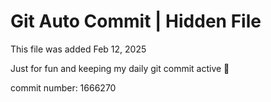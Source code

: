 # Git Auto Commit | Hidden File

This file was added Feb 12, 2025

Just for fun and keeping my daily git commit active 🤪

commit number: 1666270
